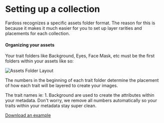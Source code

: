 # Setting up a collection

Fardoss recognizes a specific assets folder format. The reason for this is because it makes it much easier for you to set up layer rarities and placements for each collection.

#### Organizing your assets

Your trait folders like Background, Eyes, Face Mask, etc must be the first folders within your assets like so:

![Assets Folder Layout](https://s3.amazonaws.com/cdn.fardoss.com/docs_content/Assets%20Layout.png)

The numbers in the beginning of each trait folder determine the placement of how each trait will be layered to create your images.

The trait names ie: 1. Background are used to create the attributes within your metadata. Don't worry, we remove all numbers automatically so your traits within your metadata stay super clean.

[Download an example](https://fardoss.com/downloads/example-assets-folder)

